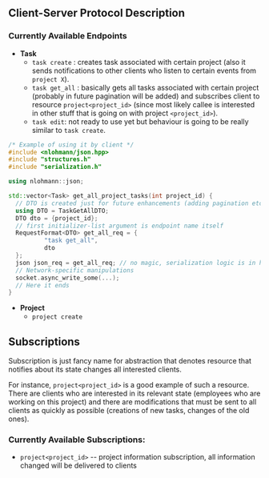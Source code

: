 ## Client-Server Protocol Description

### Currently Available Endpoints

- **Task**
    - ``task create`` : creates task associated with certain project (also it sends notifications to other clients who
      listen to certain events from ``project X``).
    - ``task get_all`` : basically gets all tasks associated with certain project (probably in future pagination will be
      added) and subscribes client to resource ``project<project_id>`` (since most likely callee is interested in other
      stuff that is going on with project ``<project_id>``).
    - ``task edit``: not ready to use yet but behaviour is going to be really similar to ``task create``.

```c++
/* Example of using it by client */
#include <nlohmann/json.hpp>
#include "structures.h"
#include "serialization.h"

using nlohmann::json;

std::vector<Task> get_all_project_tasks(int project_id) {
  // DTO is created just for future enhancements (adding pagination etc.)
  using DTO = TaskGetAllDTO;
  DTO dto = {project_id};
  // first initializer-list argument is endpoint name itself
  RequestFormat<DTO> get_all_req = {
          "task get_all",
          dto
  };
  json json_req = get_all_req; // no magic, serialization logic is in header
  // Network-specific manipulations
  socket.async_write_some(...);
  // Here it ends
}
```

- **Project**
    - ``project create``

## Subscriptions

Subscription is just fancy name for abstraction that denotes resource that notifies about its state changes all
interested clients.

For instance, ``project<project_id>`` is a good example of such a resource. There are clients who are interested in its
relevant state (employees who are working on this project) and there are modifications that must be sent to all clients
as quickly as possible (creations of new tasks, changes of the old ones).

### Currently Available Subscriptions:

- ``project<project_id>`` -- project information subscription, all information changed will be delivered to clients

